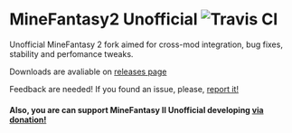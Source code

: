 # MineFantasy2 Unofficial ![Travis CI](https://travis-ci.org/Sirse/MineFantasyII-Cont.svg?branch=master)

Unofficial MineFantasy 2 fork aimed for cross-mod integration, bug fixes, stability and perfomance tweaks.

Downloads are avaliable on [releases page](https://github.com/Sirse/MineFantasyII-Cont/releases)

Feedback are needed! If you found an issue, please, [report it!](https://github.com/Sirse/MineFantasyII-Cont/issues)

#### Also, you are can support MineFantasy II Unofficial developing [via donation!](https://www.paypal.me/sirse)
